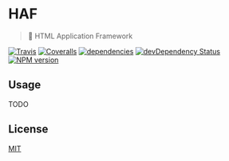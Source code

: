 # HAF

> :fork_and_knife: HTML Application Framework

[![Travis](https://img.shields.io/travis/crossjs/HAF.svg?style=flat-square)](https://travis-ci.org/crossjs/HAF)
[![Coveralls](https://img.shields.io/coveralls/crossjs/HAF.svg?style=flat-square)](https://coveralls.io/github/crossjs/HAF)
[![dependencies](https://david-dm.org/crossjs/HAF.svg?style=flat-square)](https://david-dm.org/crossjs/HAF)
[![devDependency Status](https://david-dm.org/crossjs/HAF/dev-status.svg?style=flat-square)](https://david-dm.org/crossjs/HAF#info=devDependencies)
[![NPM version](https://img.shields.io/npm/v/HAF.svg?style=flat-square)](https://npmjs.org/package/HAF)

## Usage

TODO

## License

[MIT](http://opensource.org/licenses/MIT)
